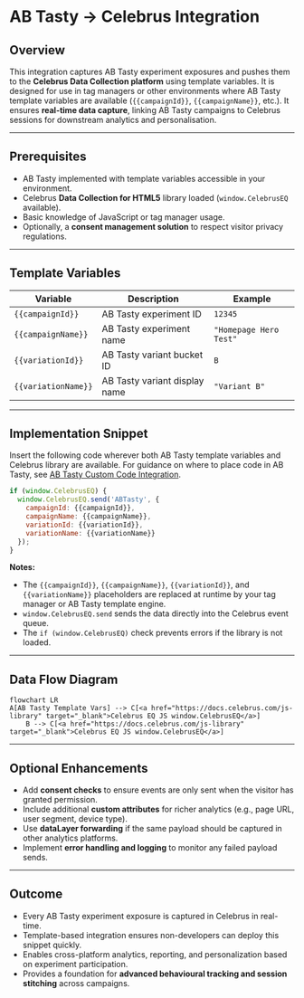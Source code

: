 # AB Tasty → Celebrus Integration
## Overview

This integration captures AB Tasty experiment exposures and pushes them to the **Celebrus Data Collection platform** using template variables. It is designed for use in tag managers or other environments where AB Tasty template variables are available (`{{campaignId}}`, `{{campaignName}}`, etc.). It ensures **real-time data capture**, linking AB Tasty campaigns to Celebrus sessions for downstream analytics and personalisation.

---

## Prerequisites

- AB Tasty implemented with template variables accessible in your environment.  
- Celebrus **Data Collection for HTML5** library loaded (`window.CelebrusEQ` available).  
- Basic knowledge of JavaScript or tag manager usage.  
- Optionally, a **consent management solution** to respect visitor privacy regulations.

---

## Template Variables

| Variable          | Description                           | Example                          |
|------------------|---------------------------------------|----------------------------------|
| `{{campaignId}}`    | AB Tasty experiment ID                | `12345`                          |
| `{{campaignName}}`  | AB Tasty experiment name              | `"Homepage Hero Test"`          |
| `{{variationId}}`   | AB Tasty variant bucket ID            | `B`                              |
| `{{variationName}}` | AB Tasty variant display name         | `"Variant B"`                   |

---

## Implementation Snippet

Insert the following code wherever both AB Tasty template variables and Celebrus library are available. For guidance on where to place code in AB Tasty, see [AB Tasty Custom Code Integration](https://help.abtasty.com/hc/en-us/articles/360013092839-Custom-JavaScript-in-your-campaigns).

```javascript
if (window.CelebrusEQ) {
  window.CelebrusEQ.send('ABTasty', {
    campaignId: {{campaignId}},
    campaignName: {{campaignName}},
    variationId: {{variationId}},
    variationName: {{variationName}}
  });
}
```

**Notes:**

- The `{{campaignId}}`, `{{campaignName}}`, `{{variationId}}`, and `{{variationName}}` placeholders are replaced at runtime by your tag manager or AB Tasty template engine.  
- `window.CelebrusEQ.send` sends the data directly into the Celebrus event queue.  
- The `if (window.CelebrusEQ)` check prevents errors if the library is not loaded.

---

## Data Flow Diagram

```mermaid
flowchart LR
A[AB Tasty Template Vars] --> C[<a href="https://docs.celebrus.com/js-library" target="_blank">Celebrus EQ JS window.CelebrusEQ</a>]
    B --> C[<a href="https://docs.celebrus.com/js-library" target="_blank">Celebrus EQ JS window.CelebrusEQ</a>]

```

---

## Optional Enhancements

- Add **consent checks** to ensure events are only sent when the visitor has granted permission.  
- Include additional **custom attributes** for richer analytics (e.g., page URL, user segment, device type).  
- Use **dataLayer forwarding** if the same payload should be captured in other analytics platforms.  
- Implement **error handling and logging** to monitor any failed payload sends.

---

## Outcome

- Every AB Tasty experiment exposure is captured in Celebrus in real-time.  
- Template-based integration ensures non-developers can deploy this snippet quickly.  
- Enables cross-platform analytics, reporting, and personalization based on experiment participation.  
- Provides a foundation for **advanced behavioural tracking and session stitching** across campaigns.
